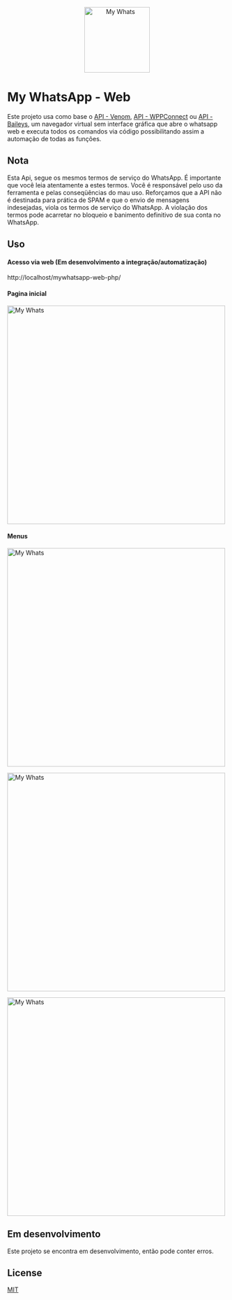 <p align="center">
  <img src="./public/imagens/whatsapp-bot.png" width="150" alt="My Whats">
</p>

# My WhatsApp - Web

Este projeto usa como base o [API - Venom](https://github.com/AlanMartines/mywhatsapp-api-node-venom "API - Venom"), [API - WPPConnect](https://github.com/AlanMartines/mywhatsapp-api-node-wppconnect "API - WPPConnect") ou [API - Baileys](https://github.com/AlanMartines/mywhatsapp-api-node-baileys "API - Baileys"), um navegador virtual sem interface gráfica que abre o whatsapp web e executa todos os comandos via código possibilitando assim a automação de todas as funções.

## Nota

Esta Api, segue os mesmos termos de serviço do WhatsApp. É importante que você leia atentamente a estes termos. Você é responsável pelo uso da ferramenta e pelas conseqüências do mau uso. Reforçamos que a API não é destinada para prática de SPAM e que o envio de mensagens indesejadas, viola os termos de serviço do WhatsApp. A violação dos termos pode acarretar no bloqueio e banimento definitivo de sua conta no WhatsApp.

## Uso

#### Acesso via web (Em desenvolvimento a integração/automatização)

http://localhost/mywhatsapp-web-php/

#### Pagina inicial

<p align="left">
  <img src="./public/prints/Screenshot_1.png" width="500" alt="My Whats">
</p>

#### Menus

<p align="left">
  <img src="./public/prints/Screenshot_2.png" width="500" alt="My Whats">
</p>
<p align="left">
  <img src="./public/prints/Screenshot_3.png" width="500" alt="My Whats">
</p>
<p align="left">
  <img src="./public/prints/Screenshot_4.png" width="500" alt="My Whats">
</p>

## Em desenvolvimento

Este projeto se encontra em desenvolvimento, então pode conter erros.

## License

[MIT](https://choosealicense.com/licenses/mit/)
